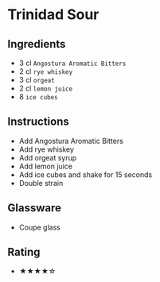 # Trinidad Sour

## Ingredients
- 3 cl `Angostura Aromatic Bitters`
- 2 cl `rye whiskey`
- 3 cl `orgeat`
- 2 cl `lemon juice`
- 8 `ice cubes`

## Instructions
- Add Angostura Aromatic Bitters
- Add rye whiskey
- Add orgeat syrup
- Add lemon juice
- Add ice cubes and shake for 15 seconds
- Double strain

## Glassware
- Coupe glass

## Rating
- ★★★★☆